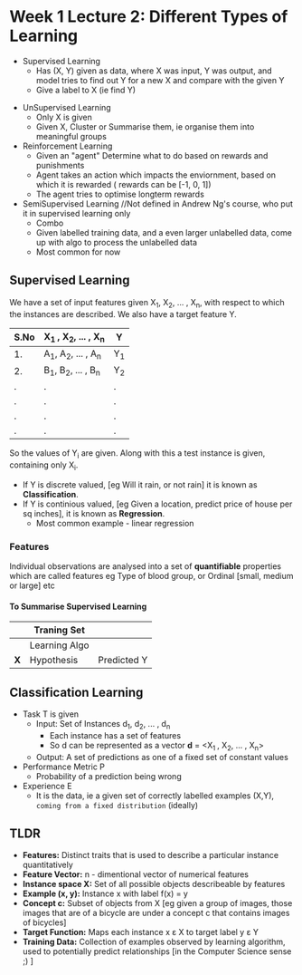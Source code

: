 # Week 1 Lecture 2: Different Types of Learning
* Supervised Learning
  - Has (X, Y) given as data, where X was input, Y was output, and model tries to find out Y for a new X and compare with the given Y
  - Give a label to X (ie find Y)
- UnSupervised Learning
  - Only X is given  
  - Given X, Cluster or Summarise them, ie organise them into meaningful groups
- Reinforcement Learning
  - Given an "agent" Determine what to do based on rewards and punishments
  - Agent takes an action which impacts the enviornment, based on which it is rewarded ( rewards can  be [-1, 0, 1])
  - The agent tries to optimise longterm rewards
- SemiSupervised Learning //Not defined in Andrew Ng's course, who put it in supervised learning only
  - Combo
  - Given labelled training data, and a even larger unlabelled data, come up with algo to process the unlabelled data
  - Most common for now

## Supervised Learning
We have a set of input features given X<sub>1</sub>, X<sub>2</sub>, ... , X<sub>n</sub>, with respect to which the instances are described. We also have a target feature Y.
  
  | S.No | X<sub>1 </sub>, X<sub>2</sub>, ... , X<sub>n</sub> | Y |
  | -- |------------------------------------------- | -- |
  | 1. | A<sub>1</sub>, A<sub>2</sub>, ... , A<sub>n</sub> | Y<sub>1</sub> |
  | 2. | B<sub>1</sub>, B<sub>2</sub>, ... , B<sub>n</sub> | Y<sub>2</sub> |
  | . | . | . |
  | . | . |.|
  | . | . |.|
  | . | . |.|
  
  So the values of Y<sub>i</sub> are given. Along with this a test instance is given, containing only X<sub>i</sub>.
  
  * If Y is discrete valued, [eg Will it rain, or not rain] it is known as **Classification**.
  * If Y is continious valued, [eg Given a location, predict price of house per sq inches], it is known as **Regression**.
    * Most common example - linear regression

### Features

Individual observations are analysed into a set of **quantifiable** properties which are called features
eg Type of blood group, or Ordinal [small, medium or large] etc
#### To Summarise **Supervised Learning**

| | Traning Set | |
|--|-------------|--|
| | Learning Algo | |
| **X** | Hypothesis | Predicted Y |

## Classification Learning

- Task T is given
  - Input: Set of Instances d<sub>1</sub>, d<sub>2</sub>, ... , d<sub>n</sub>
    * Each instance  has a set of features
    * So d can be represented as a vector **d** = <X<sub>1 </sub>, X<sub>2</sub>, ... , X<sub>n</sub>>
  - Output: A set of predictions as one of a fixed set of constant values 
- Performance Metric P 
  - Probability of a prediction being wrong
- Experience E
  - It is the data, ie a given set of correctly labelled examples (X,Y), ```coming from a fixed distribution``` (ideally)


## TLDR

* **Features:** Distinct traits that is used to describe a particular instance quantitatively
* **Feature Vector:** n - dimentional vector of   numerical features
* **Instance space X:** Set of all possible objects describeable by features
* **Example (x, y):** Instance x with label f(x) = y
* **Concept c:** Subset of objects from X [eg given a group of images, those images that are of a bicycle are under a concept c that contains images of bicycles]
* **Target Function:** Maps each instance x ε X to target label y ε Y
* **Training Data:** Collection of examples observed by learning algorithm, used to potentially predict relationships [in the Computer Science sense ;) ]

